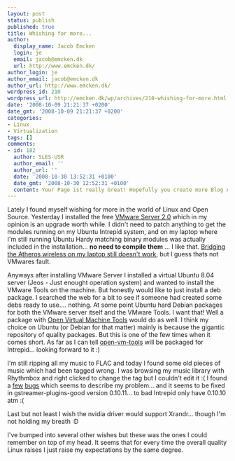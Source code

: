 ```yaml
---
layout: post
status: publish
published: true
title: Whishing for more...
author:
  display_name: Jacob Emcken
  login: je
  email: jacob@emcken.dk
  url: http://www.emcken.dk/
author_login: je
author_email: jacob@emcken.dk
author_url: http://www.emcken.dk/
wordpress_id: 210
wordpress_url: http://emcken.dk/wp/archives/210-whishing-for-more.html
date: '2008-10-09 21:21:37 +0200'
date_gmt: '2008-10-09 21:21:37 +0200'
categories:
- Linux
- Virtualization
tags: []
comments:
- id: 182
  author: SLES-USR
  author_email: ''
  author_url: ''
  date: '2008-10-30 13:52:31 +0100'
  date_gmt: '2008-10-30 12:52:31 +0100'
  content: Your Page ist really Great! Hopefully you create more Blog Adds in Future.
---
```

Lately I found myself wishing for more in the world of Linux and Open Source. Yesterday I installed the free [VMware Server 2.0][1] which in my opinion is an upgrade worth while. I didn't need to patch anything to get the modules running on my Ubuntu Intrepid system, and on my laptop where I'm still running Ubuntu Hardy matching binary modules was actually included in the installation... **no need to compile them** ... I like that. [Bridging the Atheros wireless on my laptop still doesn't work][6], but I guess thats not VMwares fault.

Anyways after installing VMware Server I installed a virtual Ubuntu 8.04 server (Jeos - Just enought operation system) and wanted to install the VMware Tools on the machine. But honestly would like to just install a deb package. I searched the web for a bit to see if someone had created some debs ready to use.... nothing.
At some point Ubuntu hard Debian packages for both the VMware server itself and the VMware Tools. I want that!
Well a package with [Open Virtual Machine Tools][2] would do as well. I think my choice on Ubuntu (or Debian for that matter) mainly is because the gigantic repository of quality packages. But this is one of the few times when it comes short. As far as I can tell [open-vm-tools][3] will be packaged for Intrepid... looking forward to it :)

I'm still ripping all my music to FLAC and today I found some old pieces of music which had been tagged wrong. I was browsing my music library with Rhythmbox and right clicked to change the tag but I couldn't edit it :(
I found a [few][4] [bugs][5] which seems to describe my problem... and it seems to be fixed in gstreamer-plugins-good version 0.10.11... to bad Intrepid only have 0.10.10 atm :(

Last but not least I wish the nvidia driver would support Xrandr... though I'm not holding my breath :D

I've bumped into several other wishes but these was the ones I could remember on top of my head. It seems that for every time the overall quality Linux raises I just raise my expectations by the same degree.

[1]: http://vmware.com/products/server/
[2]: http://open-vm-tools.sourceforge.net/
[3]: http://packages.ubuntu.com/intrepid/open-vm-tools
[4]: http://bugzilla.gnome.org/show_bug.cgi?id=76524
[5]: http://bugzilla.gnome.org/show_bug.cgi?id=413841
[6]: http://www.emcken.dk/weblog/archives/156-Using-ath0-as-bridge-in-VMware...-or-almost.html

